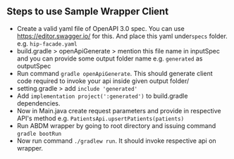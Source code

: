 ## Steps to use Sample Wrapper Client

- Create a valid yaml file of OpenAPI 3.0 spec. You can use https://editor.swagger.io/ for this. And place this yaml
  under`specs` folder. e.g. `hip-facade.yaml`
- build.gradle > openApiGenerate > mention this file name in inputSpec and you can provide some output folder name e.g. 
  `generated` as outputSpec
- Run command ``gradle openApiGenerate``. This should generate client code required to invoke your api inside given output folder/
- setting.gradle > add `include 'generated'`
- Add `implementation project(':generated')` to build.gradle dependencies.
- Now in Main.java create request parameters and provide in respective API's method e.g. `PatientsApi.upsertPatients(patients)`
- Run ABDM wrapper by going to root directory and issuing command ``gradle bootRun``
- Now run command ``./gradlew run``. It should invoke respective api on wrapper.